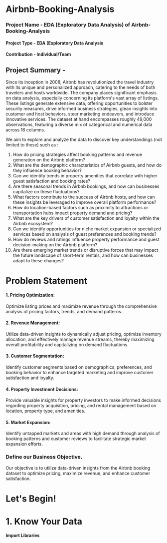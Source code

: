 # Airbnb-Booking-Analysis
### Project Name - EDA (Exploratory Data Analysis) of Airbnb-Booking-Analysis
#### Project Type - EDA (Exploratory Data Analysis
#### Contribution - Individual/Team
## Project Summary -
Since its inception in 2008, Airbnb has revolutionized the travel industry with its unique and personalized approach, catering to the needs of both travelers and hosts worldwide. The company places significant emphasis on data analysis, especially concerning its platform's vast array of listings. These listings generate extensive data, offering opportunities to bolster security measures, drive informed business strategies, glean insights into customer and host behaviors, steer marketing endeavors, and introduce innovative services. The dataset at hand encompasses roughly 49,000 observations, featuring a diverse mix of categorical and numerical data across 16 columns.

We aim to explore and analyze the data to discover key understandings (not limited to these) such as :
1. How do pricing strategies affect booking patterns and revenue generation on the Airbnb platform?
2. What are the demographic characteristics of Airbnb guests, and how do they influence booking behavior?
3. Can we identify trends in property amenities that correlate with higher guest satisfaction and booking rates?
4. Are there seasonal trends in Airbnb bookings, and how can businesses capitalize on these fluctuations?
5. What factors contribute to the success of Airbnb hosts, and how can these insights be leveraged to improve overall platform performance?
6. How do location-based factors such as proximity to attractions or transportation hubs impact property demand and pricing?
7. What are the key drivers of customer satisfaction and loyalty within the Airbnb ecosystem?
8. Can we identify opportunities for niche market expansion or specialized services based on analysis of guest preferences and booking trends?
9. How do reviews and ratings influence property performance and guest decision-making on the Airbnb platform?
10. Are there emerging market trends or disruptive forces that may impact the future landscape of short-term rentals, and how can businesses adapt to these changes?
# Problem Statement
#### 1. Pricing Optimization:
Optimize listing prices and maximize revenue through the comprehensive analysis of pricing factors, trends, and demand patterns.
#### 2. Revenue Management: 
Utilize data-driven insights to dynamically adjust pricing, optimize inventory allocation, and effectively manage revenue streams, thereby maximizing overall profitability and capitalizing on demand fluctuations.
#### 3. Customer Segmentation: 
Identify customer segments based on demographics, preferences, and booking behavior to enhance targeted marketing and improve customer satisfaction and loyalty.
#### 4. Property Investment Decisions: 
Provide valuable insights for property investors to make informed decisions regarding property acquisition, pricing, and rental management based on location, property type, and amenities.
#### 5. Market Expansion: 
 Identify untapped markets and areas with high demand through analysis of booking patterns and customer reviews to facilitate strategic market expansion efforts.

### Define our Business Objective.
Our objective is to utilize data-driven insights from the Airbnb booking dataset to optimize pricing, maximize revenue, and enhance customer satisfaction.
# Let's Begin!
# 1. Know Your Data
**Import Libraries**





